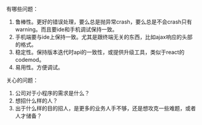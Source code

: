 有哪些问题：
1. 鲁棒性。更好的错误处理，要么总是抛异常crash，要么总是不会crash只有warning。而且要ide和手机调试保持一致。
2. 手机端要与ide上保持一致。尤其是跟终端无关的东西，比如ajax响应的头部的格式。
3. 稳定性。保持版本迭代时api的一致性，或提供升级工具，类似于react的codemod。
4. 易用性。方便调试。

关心的问题：
1. 公司对于小程序的需求是什么？
2. 想招什么样的人？
3. 出于什么样的目的招人，是更多的业务人手不够，还是想攻克一些难题，或者人才储备？